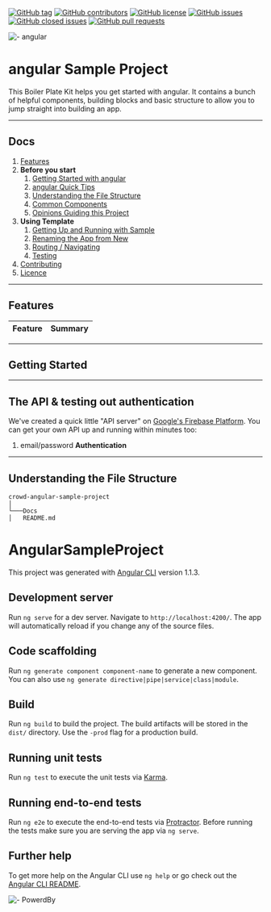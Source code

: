 [![GitHub tag](https://img.shields.io/github/tag/CrowderiaSolution/angular-sample-project.svg?style=flat-square)](https://github.com/CrowderiaSolution/angular-sample-project/tags)
[![GitHub contributors](https://img.shields.io/github/contributors/CrowderiaSolution/angular-sample-project.svg?style=flat-square)](https://github.com/CrowderiaSolution/angular-sample-project/contributors)
[![GitHub license](https://img.shields.io/badge/license-MIT-blue.svg?style=flat-square)](https://raw.githubusercontent.com/CrowderiaSolution/CrowderiaSolution/angular-sample-project/master/LICENSE)
[![GitHub issues](https://img.shields.io/github/issues/CrowderiaSolution/CrowderiaSolution/angular-sample-project.svg?style=flat-square)](https://github.com/CrowderiaSolution/CrowderiaSolution/angular-sample-project/issues)
[![GitHub closed issues](https://img.shields.io/github/issues-closed/CrowderiaSolution/CrowderiaSolution/angular-sample-project.svg?style=flat-square)](https://github.com/CrowderiaSolution/CrowderiaSolution/angular-sample-project/issues-closed)
[![GitHub pull requests](https://img.shields.io/github/issues-pr/CrowderiaSolution/CrowderiaSolution/angular-sample-project.svg?style=flat-square)](https://github.com/CrowderiaSolution/CrowderiaSolution/angular-sample-project/issues-pr)

![- angular](/docs/angulartemp.png "angular Boiler Plate")

# angular Sample Project

This Boiler Plate Kit helps you get started with angular. It contains a bunch of helpful components, building blocks and basic structure to allow you to jump straight into building an app.

---

## Docs

1. [Features](#features)
1. **Before you start**
   1. [Getting Started with angular](/docs/angular.md)
   1. [angular Quick Tips](/docs/quick-tips.md)
   1. [Understanding the File Structure](#understanding-the-file-structure)
   1. [Common Components](/docs/component.md)
   1. [Opinions Guiding this Project](/docs/opinions.md)
1. **Using Template**
   1. [Getting Up and Running with Sample](#getting-started)
   1. [Renaming the App from New](/docs/renaming.md)
   1. [Routing / Navigating](/src/navigation/README.md)
   1. [Testing](/docs/testing.md)
1. [Contributing](/docs/contributing.md)
1. [Licence](LICENSE)

---

## Features

| Feature | Summary |
| --- | --- |

---

## Getting Started

---

## The API & testing out authentication
We've created a quick little "API server" on [Google's Firebase Platform](https://firebase.google.com/). You can get your own API up and running within minutes too:

1. email/password __Authentication__

---

## Understanding the File Structure

```
crowd-angular-sample-project 
│
└───Docs
│   README.md   

```

# AngularSampleProject

This project was generated with [Angular CLI](https://github.com/angular/angular-cli) version 1.1.3.

## Development server

Run `ng serve` for a dev server. Navigate to `http://localhost:4200/`. The app will automatically reload if you change any of the source files.

## Code scaffolding

Run `ng generate component component-name` to generate a new component. You can also use `ng generate directive|pipe|service|class|module`.

## Build

Run `ng build` to build the project. The build artifacts will be stored in the `dist/` directory. Use the `-prod` flag for a production build.

## Running unit tests

Run `ng test` to execute the unit tests via [Karma](https://karma-runner.github.io).

## Running end-to-end tests

Run `ng e2e` to execute the end-to-end tests via [Protractor](http://www.protractortest.org/).
Before running the tests make sure you are serving the app via `ng serve`.

## Further help

To get more help on the Angular CLI use `ng help` or go check out the [Angular CLI README](https://github.com/angular/angular-cli/blob/master/README.md).



![- PowerdBy](/docs/poweredBy.png "Powerd by crowdLab")
